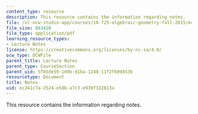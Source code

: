 ```yaml
---
content_type: resource
description: This resource contains the information regarding notes.
file: /ol-ocw-studio-app/courses/18-725-algebraic-geometry-fall-2015/ec341c7a2524e5dba7c3e939f322613a_MIT18_725F15_notes.pdf
file_size: 863420
file_type: application/pdf
learning_resource_types:
- Lecture Notes
license: https://creativecommons.org/licenses/by-nc-sa/4.0/
ocw_type: OCWFile
parent_title: Lecture Notes
parent_type: CourseSection
parent_uid: 5f85de59-109b-d1ba-1240-11f2f689453b
resourcetype: Document
title: Notes
uid: ec341c7a-2524-e5db-a7c3-e939f322613a
---
```

This resource contains the information regarding notes.
